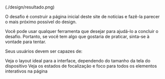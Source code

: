 (./design/resultado.png)

O desafio é construir a página inicial deste site de notícias e fazê-la parecer o mais próximo possível do design.

Você pode usar qualquer ferramenta que desejar para ajudá-lo a concluir o desafio. Portanto, se você tem algo que gostaria de praticar, sinta-se à vontade para tentar.

Seus usuários devem ser capazes de:

Veja o layout ideal para a interface, dependendo do tamanho da tela do dispositivo
Veja os estados de focalização e foco para todos os elementos interativos na página
